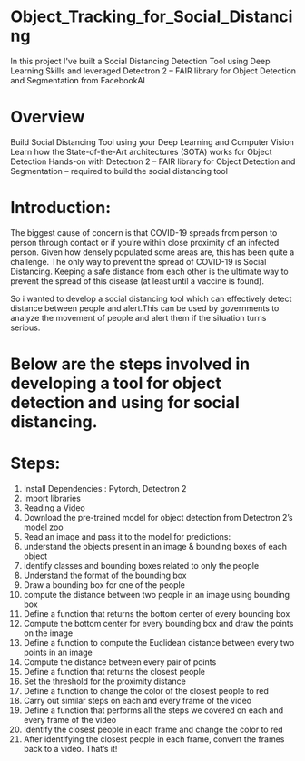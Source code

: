 # Object_Tracking_for_Social_Distancing
In this project I've built a Social Distancing Detection Tool using Deep Learning Skills and leveraged Detectron 2 – FAIR library for Object Detection and Segmentation  from FacebookAI

# Overview
Build Social Distancing Tool using your Deep Learning and Computer Vision 
Learn how the State-of-the-Art architectures (SOTA) works for Object Detection
Hands-on with Detectron 2 – FAIR library for Object Detection and Segmentation – required to build the social distancing tool

# Introduction:
The biggest cause of concern is that COVID-19 spreads from person to person through contact or if you’re within close proximity of an infected person. Given how densely populated some areas are, this has been quite a challenge.
The only way to prevent the spread of COVID-19 is Social Distancing. Keeping a safe distance from each other is the ultimate way to prevent the spread of this disease (at least until a vaccine is found).

So i wanted to develop a social distancing tool which can effectively detect distance between people and alert.This can be used by governments to analyze the movement of people and alert them if the situation turns serious.

# Below are the steps involved in developing a tool for object detection and using for social distancing.
# Steps:
1. Install Dependencies : Pytorch, Detectron 2
2. Import libraries
3. Reading a Video
4. Download the pre-trained model for object detection from Detectron 2’s model zoo
5. Read an image and pass it to the model for predictions:
6. understand the objects present in an image &  bounding boxes of each object
7. identify classes and bounding boxes related to only the people
8. Understand the format of the bounding box
9. Draw a bounding box for one of the people
10. compute the distance between two people in an image using bounding box
11. Define a function that returns the bottom center of every bounding box
12. Compute the bottom center for every bounding box and draw the points on the image
13. Define a function to compute the Euclidean distance between every two points in an image
14. Compute the distance between every pair of points
15. Define a function that returns the closest people
16. Set the threshold for the proximity distance
17. Define a function to change the color of the closest people to red
18. Carry out similar steps on each and every frame of the video
19. Define a function that performs all the steps we covered on each and every frame of the video
20. Identify the closest people in each frame and change the color to red
21. After identifying the closest people in each frame, convert the frames back to a video. 
That’s it!
